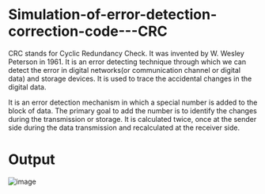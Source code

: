 # Simulation-of-error-detection-correction-code---CRC

CRC stands for Cyclic Redundancy Check. It was invented by W. Wesley Peterson in 1961. It is an error detecting technique through which we can detect the error in digital networks(or communication channel or digital data) and storage devices. It is used to trace the accidental changes in the digital data.


 It is an error detection mechanism in which a special number is added to the block of data. The primary goal to add the number is to identify the changes during the transmission or storage. It is calculated twice, once at the sender side during the data transmission and recalculated at the receiver side.

<h1>Output</h1>

![image](https://user-images.githubusercontent.com/70971734/153317652-01b317f4-34d6-46f5-a137-9c04c92ee415.png)

